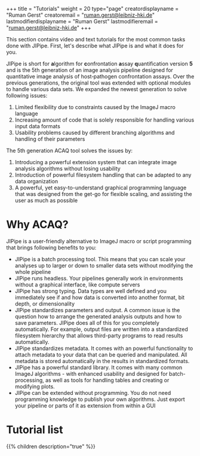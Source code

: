 +++
title = "Tutorials"
weight = 20
type="page"
creatordisplayname = "Ruman Gerst"
creatoremail = "ruman.gerst@leibniz-hki.de"
lastmodifierdisplayname = "Ruman Gerst"
lastmodifieremail = "ruman.gerst@leibniz-hki.de"
+++

This section contains video and text tutorials for the most common tasks done with JIPipe.
First, let's describe what JIPipe is and what it does for you.

JIPipe is short for **a**lgorithm for **c**onfrontation **a**ssay **q**uantification version **5** and
is the 5th generation of an image analysis pipeline designed for quantitative image analysis of host‐pathogen confrontation assays.
Over the previous generations, the original tool was extended with optional modules to handle various data sets.
We expanded the newest generation to solve following issues:

1. Limited flexibility due to constraints caused by the ImageJ macro language
2. Increasing amount of code that is solely responsible for handling various input data formats
3. Usability problems caused by different branching algorithms and handling of their parameters

The 5th generation ACAQ tool solves the issues by:

1. Introducing a powerful extension system that can integrate image analysis algorithms without losing usability
2. Introduction of powerful filesystem handling that can be adapted to any data organization
3. A powerful, yet easy-to-understand graphical programming language that was designed from the get-go for flexible scaling, and assisting the user as much as possible

# Why ACAQ?

JIPipe is a user-friendly alternative to ImageJ macro or script programming that brings following benefits to you:

* JIPipe is a batch processing tool. This means that you can scale your analyses up to larger or down to smaller data sets without modifying the whole pipeline
* JIPipe runs headless. Your pipelines generally work in environments without a graphical interface, like compute servers
* JIPipe has strong typing. Data types are well defined and you immediately see if and how data is converted into another format, bit depth, or dimensionality
* JIPipe standardizes parameters and output. A common issue is the question how to arrange the generated analysis outputs and how to save parameters. JIPipe does all of this for you completely automatically. For example, output files are written into a standardized filesystem hierarchy that allows third-party programs to read results automatically.
* JIPipe standardizes metadata. It comes with an powerful functionality to attach metadata to your data that can be queried and manipulated. All metadata is stored automatically in the results in standardized formats.
* JIPipe has a powerful standard library. It comes with many common ImageJ algorithms - with enhanced usability and designed for batch-processing, as well as tools for handling tables and creating or modifying plots.
* JIPipe can be extended without programming. You do not need programming knowledge to publish your own algorithms. Just export your pipeline or parts of it as extension from within a GUI

# Tutorial list

{{% children description="true" %}}

